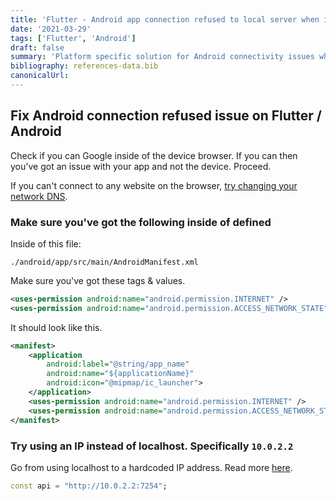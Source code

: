 ```yaml
---
title: 'Flutter - Android app connection refused to local server when iOS & web work'
date: '2021-03-29'
tags: ['Flutter', 'Android']
draft: false
summary: 'Platform specific solution for Android connectivity issues while developing with Flutter.'
bibliography: references-data.bib
canonicalUrl:
---
```


## Fix Android connection refused issue on Flutter / Android

Check if you can Google inside of the device browser. If you can then you've
got an issue with your app and not the device. Proceed.

If you can't connect to any website on the browser, [try changing your network DNS](https://news.trendmicro.com/2023/03/21/how-to-turn-on-private-dns-mode/).

### Make sure you've got the following inside of defined

Inside of this file:

`./android/app/src/main/AndroidManifest.xml`

Make sure you've got these tags & values.

```xml
<uses-permission android:name="android.permission.INTERNET" />
<uses-permission android:name="android.permission.ACCESS_NETWORK_STATE" />
```

It should look like this.

```xml
<manifest>
    <application
        android:label="@string/app_name"
        android:name="${applicationName}"
        android:icon="@mipmap/ic_launcher">
    </application>
    <uses-permission android:name="android.permission.INTERNET" />
    <uses-permission android:name="android.permission.ACCESS_NETWORK_STATE" />
</manifest>
```

### Try using an IP instead of localhost. Specifically `10.0.2.2`

Go from using localhost to a hardcoded IP address. Read more [here](https://stackoverflow.com/questions/4905315/error-connection-refused).

```dart
const api = "http://10.0.2.2:7254";
```

